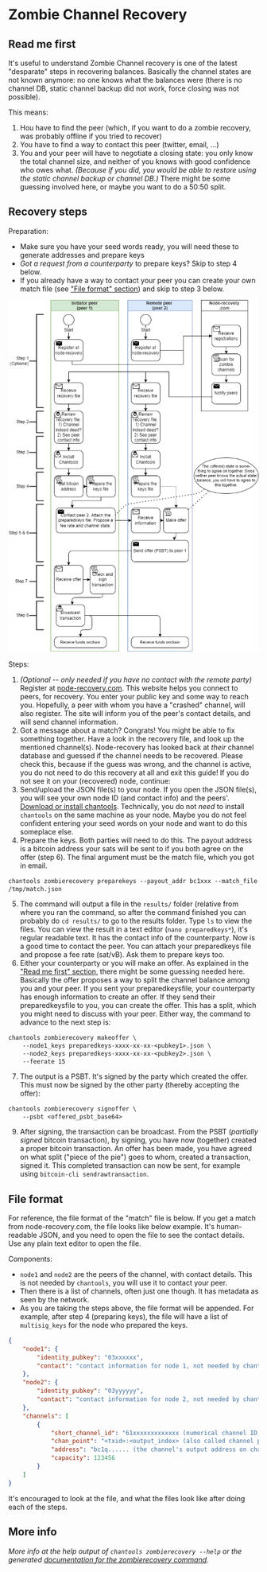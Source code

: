 # Zombie Channel Recovery

## Read me first

It's useful to understand Zombie Channel recovery is one of the latest
"desparate" steps in recovering balances. Basically the channel states are not
known anymore: no one knows what the balances were (there is no channel DB,
static channel backup did not work, force closing was not possible).

This means:
1. Hou have to find the peer (which, if you want to do a zombie recovery, was
   probably offline if you tried to recover)
2. You have to find a way to contact this peer (twitter, email, ...)
3. You and your peer will have to negotiate a closing state: you only know the
   total channel size, and neither of you knows with good confidence who owes
   what. _(Because if you did, you would be able to restore using the static
   channel backup or channel DB.)_ There might be some guessing involved here,
   or maybe you want to do a 50:50 split.

## Recovery steps

Preparation:
* Make sure you have your seed words ready, you will need these to generate
  addresses and prepare keys
* *Got a request from a counterparty* to prepare keys? Skip to step 4 below.
* If you already have a way to contact your peer you can create your own match
  file (see ["File format" section](#file-format)) and skip to step 3 below.

![Zombierecovery Flow](doc/zombierecovery-flow.png)

Steps:
1. _(Optional -- only needed if you have no contact with the remote party)_
   Register at [node-recovery.com](https://node-recovery.com). This website
   helps you connect to peers, for recovery. You enter your public key and some
   way to reach you. Hopefully, a peer with whom you have a "crashed" channel,
   will also register. The site will inform you of the peer's contact details,
   and will send channel information.
2. Got a message about a match? Congrats! You might be able to fix something
   together. Have a look in the recovery file, and look up the mentioned
   channel(s). Node-recovery has looked back at _their_ channel database and
   guessed if the channel needs to be recovered. Please check this, because if
   the guess was wrong, and the channel is active, you do not need to do this
   recovery at all and exit this guide! If you do not see it on your (recovered)
   node, continue:
3. Send/upload the JSON file(s) to your node. If you open the JSON file(s), you
   will see your own node ID (and contact info) and the peers'. [Download or
   install chantools](https://github.com/guggero/chantools#installation).
   Technically, you do not _need_ to install `chantools` on the same machine as
   your node. Maybe you do not feel confident entering your seed words on your
   node and want to do this someplace else.
4. Prepare the keys. Both parties will need to do this. The payout address is a
   bitcoin address your sats will be sent to if you both agree on the offer
   (step 6). The final argument must be the match file, which you got in email.  
```
chantools zombierecovery preparekeys --payout_addr bc1xxx --match_file /tmp/match.json
```
5. The command will output a file in the `results/` folder (relative from where
   you ran the command, so after the command finished you can probably do
   `cd results/` to go to the results folder. Type `ls` to view the files. You
   can view the result in a text editor (`nano preparedkeys*`), it's regular
   readable text. It has the contact info of the counterparty. Now is a good
   time to contact the peer. You can attach your preparedkeys file and propose a
   fee rate (sat/vB). Ask them to prepare keys too.
6. Either your counterparty or you will make an offer. As explained in the
   ["Read me first" section](#read-me-first), there might be some guessing
   needed here. Basically the offer proposes a way to split the channel balance
   among you and your peer. If you sent your preparedkeysfile, your counterparty
   has enough information to create an offer. If they send their
   preparedkeysfile to you, you can create the offer. This has a split, which
   you might need to discuss with your peer. Either way, the command to advance
   to the next step is:
```
chantools zombierecovery makeoffer \
	--node1_keys preparedkeys-xxxx-xx-xx-<pubkey1>.json \
	--node2_keys preparedkeys-xxxx-xx-xx-<pubkey2>.json \
	--feerate 15
```
7. The output is a PSBT. It's signed by the party which created the offer. This
   must now be signed by the other party (thereby accepting the offer):
```
chantools zombierecovery signoffer \
	--psbt <offered_psbt_base64>
```
9. After signing, the transaction can be broadcast. From the PSBT (_partially
   signed_ bitcoin transaction), by signing, you have now (together) created a
   proper bitcoin transaction. An offer has been made, you have agreed on what
   split ("piece of the pie") goes to whom, created a transaction, signed it.
   This completed transaction can now be sent, for example using
   `bitcoin-cli sendrawtransaction`.

## File format

For reference, the file format of the "match" file is below. If you get a match
from node-recovery.com, the file looks like below example. It's human-readable
JSON, and you need to open the file to see the contact details. Use any plain
text editor to open the file.

Components:
* `node1` and `node2` are the peers of the channel, with contact details. This
  is not needed by `chantools`, you will use it to contact your peer.
* Then there is a list of channels, often just one though. It has metadata as
  seen by the network.
* As you are taking the steps above, the file format will be appended. For
  example, after step 4 (preparing keys), the file will have a list of
  `multisig_keys` for the node who prepared the keys.

```json
{
    "node1": {
        "identity_pubkey": "03xxxxxx",
        "contact": "contact information for node 1, not needed by chantools itself"
    },
    "node2": {
        "identity_pubkey": "03yyyyyy",
        "contact": "contact information for node 2, not needed by chantools itself"
    },
    "channels": [
        {
            "short_channel_id": "61xxxxxxxxxxxxx (numerical channel ID, can be found on 1ml.com)",
            "chan_point": "<txid>:<output_index> (also called channel point on 1ml.com)",
            "address": "bc1q...... (the channel's output address on chain, find out by looking up the channel point on a block explorer)",
            "capacity": 123456
        }
    ]
}
```

It's encouraged to look at the file, and what the files look like after doing
each of the steps. 

## More info
_More info at the help output of `chantools zombierecovery --help` or the
generated [documentation for the zombierecovery
command](chantools_zombierecovery.md)._
